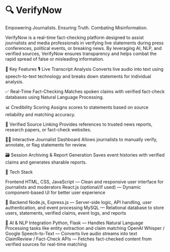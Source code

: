 #  🔍 VerifyNow
Empowering Journalists. Ensuring Truth. Combating Misinformation.

VerifyNow is a real-time fact-checking platform designed to assist journalists and media professionals in verifying live statements during press conferences, political events, or breaking news. By leveraging AI, NLP, and verified sources, VerifyNow ensures transparency and helps combat the rapid spread of false or misleading information.

🧠 Key Features
🎙️ Live Transcript Analysis
Converts live audio into text using speech-to-text technology and breaks down statements for individual analysis.

✅ Real-Time Fact-Checking
Matches spoken claims with verified fact-check databases using Natural Language Processing.

📊 Credibility Scoring
Assigns scores to statements based on source reliability and matching accuracy.

🔗 Verified Source Linking
Provides references to trusted news reports, research papers, or fact-check websites.

🧑‍💻 Interactive Journalist Dashboard
Allows journalists to manually verify, annotate, or flag statements for review.

🗃️ Session Archiving & Report Generation
Saves event histories with verified claims and generates sharable reports.

🚀 Tech Stack

Frontend
HTML, CSS, JavaScript — Clean and responsive user interface for journalists and moderators
React.js (optional/if used) — Dynamic component-based UI for better user experience

🔧 Backend
Node.js, Express.js — Server-side logic, API handling, user authentication, and event processing
MySQL — Relational database to store users, statements, verified claims, event logs, and reports

🧠 AI & NLP Integration
Python, Flask — Handles Natural Language Processing tasks like entity extraction and claim matching
OpenAI Whisper / Google Speech-to-Text — Converts live audio streams into text
ClaimReview / Fact-Check APIs — Fetches fact-checked content from verified sources for real-time matching
